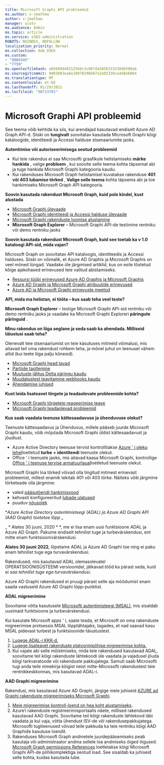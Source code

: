 ```yaml
---
title: Microsoft Graphi API probleemid
ms.author: v-jmathew
author: v-jmathew
manager: scotv
ms.audience: Admin
ms.topic: article
ms.service: o365-administration
ROBOTS: NOINDEX, NOFOLLOW
localization_priority: Normal
ms.collection: Adm_O365
ms.custom:
- "9004345"
- "7759"
ms.openlocfilehash: a856094d9152568c3c067da5856153230d6590a6
ms.sourcegitcommit: 9d03083ea6e18070296b87a1b02339ca4d8e6064
ms.translationtype: MT
ms.contentlocale: et-EE
ms.lasthandoff: 01/29/2021
ms.locfileid: "50713701"
---
```

# <a name="microsoft-graph-api-issues"></a>Microsoft Graphi API probleemid

See teema võib kehtida ka siis, kui arendajad kasutavad endiselt Azure AD Graph API-d. Siiski on **tungivalt** soovitatav kasutada Microsoft Graphi kõigi kataloogide, identiteedi ja Accessi halduse stsenaariumite jaoks.

**Autentimise või autoriseerimisega seotud probleemid**

- Kui teie rakendus ei saa Microsofti graafikule helistamiseks **märke hankida** , valige **probleem** , kui soovite selle teema kohta täpsemat abi ja tuge hankida Microsoft Graphi kategooria kaudu.
- Kui rakenduses Microsoft Graph helistamisel kuvatakse rakenduse **401 või 403 lubamise tõrked** , **Valige selle teema** kohta täpsema abi ja toe hankimiseks Microsoft Graph API kategooria.

**Soovin kasutada rakendust Microsoft Graph, kuid pole kindel, kust alustada**

- [Microsoft Graphi ülevaade](https://docs.microsoft.com/graph/overview)
- [Microsoft Graphi identiteedi ja Accessi halduse ülevaade](https://docs.microsoft.com/graph/azuread-identity-access-management-concept-overview)
- [Microsoft Graphi rakenduste loomise alustamine](https://docs.microsoft.com/graph/)
- **Microsoft Graph Explorer** – Microsoft Graphi API-de testimine rentniku või demo rentniku jaoks

**Soovin kasutada rakendust Microsoft Graph, kuid see toetab ka v 1.0 kataloogi API-sid, mida vajan?**

Microsoft Graph on soovitatav API kataloogis, identiteedis ja Accessi halduses. Siiski on võimalik, et Azure AD Graphis ja Microsoft Graphis on veel mõned lüngad. Vaadake üle järgmised artiklid, kus on esile tõstetud kõige ajakohased erinevused teie valitud abistamiseks.

- [Ressursi tüübi erinevused Azure AD Graphis ja Microsoft Graphis](https://docs.microsoft.com/graph/migrate-azure-ad-graph-resource-differences)
- [Azure AD Graphi ja Microsoft Graphi atribuutide erinevused](https://docs.microsoft.com/graph/migrate-azure-ad-graph-property-differences)
- [Azure AD ja Microsoft Graphi erinevuste meetod](https://docs.microsoft.com/graph/migrate-azure-ad-graph-method-differences)

**API, mida ma helistan, ei tööta – kus saab teha veel teste?**

**Microsoft Graph Explorer** – testige Microsoft Graphi API-sid rentniku või demo rentniku jaoks ja vaadake ka Microsoft Graphi Exploreri **päringute päringuid** .

**Minu rakendus on liiga aeglane ja seda saab ka ahendada. Milliseid täiustusi saab teha?**

Olenevalt teie stsenaariumist on teie käsutuses mitmeid võimalusi, mis aitavad teil oma rakendust rohkem teha, ja mõnel juhul on teenusel vähem altid (kui teete liiga palju kõnesid).

- [Microsoft Graphi head tavad](https://docs.microsoft.com/graph/best-practices-concept)
- [Partiide taotlemine](https://docs.microsoft.com/graph/json-batching)
- [Muutuste jälitus Delta päringu kaudu](https://docs.microsoft.com/graph/delta-query-overview)
- [Muudatustest teavitamine webhooks kaudu](https://docs.microsoft.com/graph/webhooks)
- [Ahendamise juhised](https://docs.microsoft.com/graph/throttling)

**Kust leida lisateavet tõrgete ja teadaolevate probleemide kohta?**

- [Microsoft Graphi tõrgetele reageerimise teave](https://docs.microsoft.com/graph/errors)
- [Microsoft Graphi teadaolevad probleemid](https://docs.microsoft.com/graph/known-issues)

**Kus saab vaadata teenuse kättesaadavuse ja ühenduvuse olekut?**

Teenuste kättesaadavus ja Ühenduvus, millele pääseb juurde Microsoft Graphi kaudu, võib mõjutada Microsoft Graphi üldist kättesaadavust ja jõudlust.

- Azure Active Directory teenuse tervist kontrollitakse [Azure ' i oleku lehel](https://azure.microsoft.com/status/)loetletud **turbe + identiteedi** teenuste olekut.
- Office ' i teenuste jaoks, mis aitavad kaasa Microsoft Graphi, kontrollige [Office ' i teenuse tervise armatuurlaual](https://portal.office.com/adminportal/home#/servicehealth)loetletud teenuste olekut.

Microsoft Graphi loa tõrked võivad olla tingitud mitmest erinevast probleemist, millest enamik tekitab 401 või 403 tõrke. Näiteks võib järgmine tõrketeade olla järgmine:

- valed [pääsutõendi hankimisvood](https://docs.microsoft.com/azure/active-directory/develop/active-directory-authentication-scenarios)
- kehvasti konfigureeritud [lubade ulatused](https://docs.microsoft.com/azure/active-directory/develop/active-directory-v2-scopes)
- puuduv [nõusolek](https://docs.microsoft.com/azure/active-directory/develop/active-directory-devhowto-multi-tenant-overview#understanding-user-and-admin-consent)

**_Azure Active Directory autentimisteegi (ADAL) ja Azure AD Graphi API (AAD Graphi) tootetoe lõpp_* _

_ * Alates 30 juuni, 2020 * *, me ei lisa enam uusi funktsioone ADAL ja Azure AD Graph. Pakume endiselt tehnilist tuge ja turbevärskendusi, ent mitte enam funktsioonivärskendusi.

**Alates 30 juuni 2022**, lõpetame ADAL ja Azure AD Graphi toe ning ei paku enam tehnilist tuge ega turvavärskendusi.

Rakendused, mis kasutavad ADAL olemasolevatel OPERATSIOONISÜSTEEMI versioonidel, jätkavad tööd ka pärast seda, kuid ei *saa tehnilist tuge ega turvavärskendusi*.

Azure AD Graphi rakendused ei pruugi pärast selle aja möödumist enam saada vastuseid Azure AD Graphi lõpp-punktist.

**ADAL migreerimine**

Soovitame võtta kasutusele [Microsofti autentimisteegi (MSAL)](https://docs.microsoft.com/azure/active-directory/develop/v2-overview), mis sisaldab uusimaid funktsioone ja turbevärskendusi.

Kui kasutate Microsoft apps ' i, saate teada, et Microsoft on oma rakenduste migreerimise protsessis MSAL lõpptähtajaks, tagades, et nad saavad kasu MSAL pidevast turbest ja funktsioonide täiustustest.

1. [Lugege ADAL-i KKK-d.](https://docs.microsoft.com/azure/active-directory/develop/msal-migration#frequently-asked-questions-faq)
2. [Lugege lisateavet rakenduste platvormipõhise migreerimise kohta.](https://docs.microsoft.com/azure/active-directory/develop/msal-migration#frequently-asked-questions-faq)
3. Kui vajate abi selle mõistmiseks, mida teie rakendused kasutavad ADAL, soovitame teil kõigi rakenduste lähtekoodi üle vaadata ja vajadusel jõuda kõigi tarkvaratoode või rakenduste pakkujatega. Samuti saab Microsofti tugi anda teile nimekirja kõigist neist mitte-Microsofti rakendustest teie rentnikkeskkonnas, mis kasutavad ADAL-i.

**AAD Graphi migreerimine**

Rakendusi, mis kasutavad Azure AD Graphi, järgige meie juhiseid [AZURE ad Graphi rakenduste migreerimiseks Microsoft Graphi](https://docs.microsoft.com/graph/migrate-azure-ad-graph-overview).

1. [Meie migreerimise kontroll-loend on hea koht alustamiseks](https://docs.microsoft.com/graph/migrate-azure-ad-graph-planning-checklist).
2. Azure‘i rakenduste registreerimisportaalis näete, millised rakendused kasutavad AAD Graphi. Soovitame teil kõigi rakenduste lähtekood läbi vaadata ja kui vaja, võtta ühendust ISV-de või rakendusepakkujatega. Microsofti tugiteenused võivad teile pakkuda ka teie rentniku kõigi AAD Graphide kasutuse loendit.
3. Rakenduses Microsoft Graph andmetele juurdepääsemiseks peab kasutaja või administraator andma sellele loa andmiseks õiged õigused. [Microsoft Graph permissions References](https://docs.microsoft.com/graph/permissions-reference) loetletakse kõigi Microsoft Graphi API-de põhikomplektiga seotud load. See sisaldab ka juhiseid selle kohta, kuidas kasutada lube.
